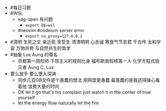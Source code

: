 - #每日习题
- #WSL
	- xdg-open 有问题
		- ```export DE=wsl```
	- #neovim #codeium server error
		- ```export no_proxy=127.0.0.1```
- #清明 生死之交 亲近死 享受生 清清明明 心赤诚
          寒食气节忠君 千古传 太和宇宙 万物并育 与自然共生的哲学
- #抽象 Lux Aung 的尊名
	- 京都第一阴阳师
	  下班主义的规则化身
	  福布斯放假榜第一人
	  化学方程式毁灭者
	  Aung C. Lux
- 要么放手 要么堕入深渊
	- 同步几百GB文件是个愚蠢的想法 用网盘更愚蠢 最愚蠢的是我还得操心看着他 浪费大量的时间
	- OK let it go that's his complain just watch it in the center of true yourself
	- let the energy flow naturally let the fire